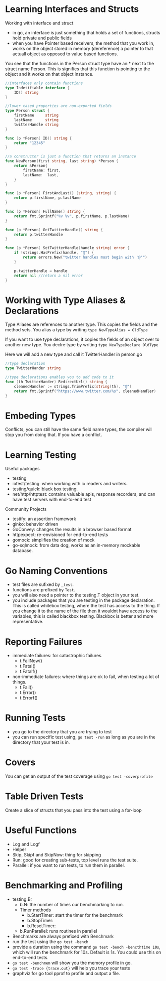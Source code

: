 # Learning Interfaces and Structs

Working with interface and struct

- in go, an interface is just something that holds a set of functions, structs hold private and public fields
- when you have Pointer based receivers, the method that you work in, works on the object stored in memory (dereference) a pointer to that actuall object as opposed to value based functions.

You see that the functions in the Person struct type have an \* next to the struct name Person. This is signifies that this function is pointing to the object and it works on that object instance.

```Go
//interfaces only contain functions
type Indetifiable interface {
	ID() string
}

//lower cased properties are non-exported fields
type Person struct {
	firstName     string
	lastName      string
	twitterHandle string
}

func (p *Person) ID() string {
	return "12345"
}

//a constructor is just a function that returns an instance
func NewPerson(first string, last string) *Person {
	return &Person{
		firstName: first,
		lastName:  last,
	}
}

func (p *Person) FirstAndLast() (string, string) {
	return p.firstName, p.lastName
}

func (p *Person) FullName() string {
	return fmt.Sprintf("%v %v", p.firstName, p.lastName)
}

func (p *Person) GetTwitterHandle() string {
	return p.twitterHandle
}

func (p *Person) SetTwitterHandle(handle string) error {
	if !strings.HasPrefix(handle, "@") {
		return errors.New("twitter handles must begin with '@'")
	}

	p.twitterHandle = handle
	return nil //return a nil error
}
```

# Working with Type Aliases & Declarations

Type Aliases are references to another type. This copies the fields and the method sets. You alias a type by writing `type NewTypeAlias = OldType`

If you want to use type declarations, it copies the fields of an object over to another new type. You declre type by writing `type NewTypeDeclare OldType`

Here we will add a new type and call it TwitterHandler in person.go

```Go
//type declaration
type TwitterHander string

//type declarations enables you to add code to it
func (th TwitterHander) RedirectUrl() string {
	cleanedHandler := strings.TrimPrefix(string(th), "@")
	return fmt.Sprintf("https://www.twitter.com/%s", cleanedHandler)
}
```

# Embeding Types

Conflicts, you can still have the same field name types, the compiler will stop you from doing that. If you have a conflict.

# Learning Testing

Useful packages

- testing
- iotest/testing: when working with io readers and writers.
- testing/quick: black box testing.
- net/http/httptest: contains valuable apis, response recorders, and can have test servers with end-to-end test

Community Projects

- testify: an assertion framework
- ginko: behavior driven
- GoConvey: changes the results in a browser based format
- httpexpect: re-envisioned for end-to-end tests
- gomock: simplifies the creation of mock
- go-sqlmock: from data dog, works as an in-memory mockable database.

# Go Naming Conventions

- test files are sufixed by `_test`.
- functions are prefixed by `Test`.
- you will also need a pointer to the testing.T object in your test.
- you include packages that you are testing in the package declaration. This is called whitebox testing, where the test has access to the thing. If you change it to the name of the file then it wouldnt have access to the variables, this is called blackbox testing. Blackbox is better and more representative.

# Reporting Failures

- immediate failures: for catastrophic failures.
  - t.FailNow()
  - t.Fatal()
  - t.Fatalf()
- non-immediate failures: where things are ok to fail, when testing a lot of things.
  - t.Fail()
  - t.Error()
  - t.Errorf()

# Running Tests

- you go to the directory that you are trying to test
- you can run specific test using, `go test -run` as long as you are in the directory that your test is in.

# Covers

You can get an output of the test coverage using `go test -coverprofile`

# Table Driven Tests

Create a slice of structs that you pass into the test using a for-loop

# Useful Functions

- Log and Logf
- Helper
- Skip, Skipf and SkipNow: thing for skipping
- Run: good for creating sub-tests, top level runs the test suite.
- Parallel: if you want to run tests, to run them in parallel.

# Benchmarking and Profiling

- testing.B:
  - b.N: the number of times our benchmarking to run.
  - Timer methods
    - b.StartTimer: start the timer for the benchmark
    - b.StopTimer:
    - b.ResetTimer:
  - b.RunParallel: runs routines in parallel
- Benchmarks are always prefixed with Benchmark
- run the test using the `go test -bench`
- provide a duration using the command `go test -bench -bencthtime 10s`, which will run the benchmark for 10s. Default is 1s. You could use this on end-to-end tests.
- `go test -benchmem` will show you the memory profile in go.
- `go test -trace {trace.out}` will help you trace your tests
- graphviz for go tool pprof to profile and output a file.
